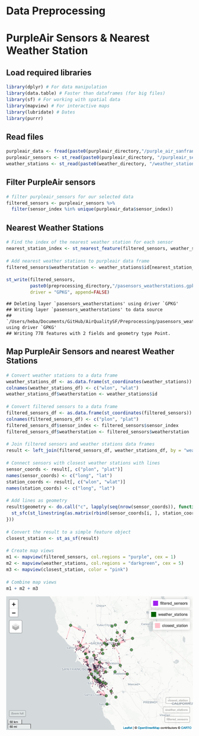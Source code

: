 Data Preprocessing
================

# PurpleAir Sensors & Nearest Weather Station

## Load required libraries

``` r
library(dplyr) # For data manipulation
library(data.table) # Faster than dataframes (for big files)
library(sf) # For working with spatial data
library(mapview) # For interactive maps
library(lubridate) # Dates
library(purrr) 
```

## Read files

``` r
purpleair_data <- fread(paste0(purpleair_directory,"/purple_air_sanfran_2018-2019.csv"))
purpleair_sensors <- st_read(paste0(purpleair_directory, "/purpleair_sensors.gpkg"), quiet = TRUE)
weather_stations <- st_read(paste0(weather_directory, "/weather_stations.gpkg"), quiet = TRUE)
```

## Filter PurpleAir sensors

``` r
# filter purpleair_sensors for our selected data
filtered_sensors <- purpleair_sensors %>% 
  filter(sensor_index %in% unique(purpleair_data$sensor_index))
```

## Nearest Weather Stations

``` r
# Find the index of the nearest weather station for each sensor
nearest_station_index <- st_nearest_feature(filtered_sensors, weather_stations)

# Add nearest weather stations to purpleair data frame
filtered_sensors$weatherstation <- weather_stations$id[nearest_station_index]

st_write(filtered_sensors, 
         paste0(preprocessing_directory,"/pasensors_weatherstations.gpkg"),
         driver = "GPKG", append=FALSE)
```

    ## Deleting layer `pasensors_weatherstations' using driver `GPKG'
    ## Writing layer `pasensors_weatherstations' to data source 
    ##   `/Users/heba/Documents/GitHub/AirQualitySF/Preprocessing/pasensors_weatherstations.gpkg' using driver `GPKG'
    ## Writing 778 features with 2 fields and geometry type Point.

## Map PurpleAir Sensors and nearest Weather Stations

``` r
# Convert weather stations to a data frame
weather_stations_df <- as.data.frame(st_coordinates(weather_stations))
colnames(weather_stations_df) <- c("wlon", "wlat")
weather_stations_df$weatherstation <- weather_stations$id

# Convert filtered sensors to a data frame
filtered_sensors_df <- as.data.frame(st_coordinates(filtered_sensors))
colnames(filtered_sensors_df) <- c("plon", "plat")
filtered_sensors_df$sensor_index <- filtered_sensors$sensor_index
filtered_sensors_df$weatherstation <- filtered_sensors$weatherstation

# Join filtered sensors and weather stations data frames
result <- left_join(filtered_sensors_df, weather_stations_df, by = "weatherstation")

# Connect sensors with closest weather stations with lines
sensor_coords <- result[, c("plon", "plat")]
names(sensor_coords) <- c("long", "lat")
station_coords <- result[, c("wlon", "wlat")]
names(station_coords) <- c("long", "lat")

# Add lines as geometry
result$geometry <- do.call("c", lapply(seq(nrow(sensor_coords)), function(i) {
  st_sfc(st_linestring(as.matrix(rbind(sensor_coords[i, ], station_coords[i, ]))), crs = 4326)
}))

# Convert the result to a simple feature object
closest_station <- st_as_sf(result)

# Create map views
m1 <- mapview(filtered_sensors, col.regions = "purple", cex = 1)
m2 <- mapview(weather_stations, col.regions = "darkgreen", cex = 5)
m3 <- mapview(closest_station, color = "pink")

# Combine map views
m1 + m2 + m3
```

![](DataPreprocessing1_files/figure-gfm/map-pa-weather-1.png)<!-- -->
